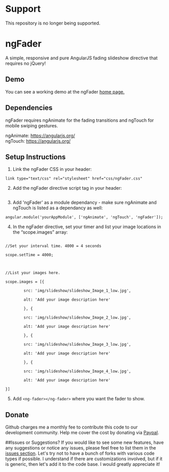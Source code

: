 # Support
This repository is no longer being supported.

# ngFader
A simple, responsive and pure AngularJS fading slideshow directive that requires no jQuery!

## Demo
You can see a working demo at the ngFader [home page.](http://www.jasonvoirin.com/ngfader)

## Dependencies
ngFader requires ngAnimate for the fading transitions and ngTouch for mobile swiping gestures. 

ngAnimate:
https://angularjs.org/ <br>
ngTouch:
https://angularjs.org/

## Setup Instructions
1. Link the ngFader CSS in your header:<br>
<pre><code>link type="text/css" rel="stylesheet" href="css/ngFader.css"</code></pre>
2. Add the ngFader directive script tag in your header: <br>
<pre><code><script src="js/directives/ngFader.js"></script></code></pre>
3. Add 'ngFader' as a module dependancy - make sure ngAnimate and ngTouch is listed as a dependancy as well:
<pre><code>angular.module('yourAppModule', ['ngAnimate', 'ngTouch', 'ngFader']);</code></pre>
4. In the ngFader directive, set your timer and list your image locations in the “scope.images” array: <br>
<pre><code>
//Set your interval time. 4000 = 4 seconds<br>
scope.setTime = 4000;<br>
<br>
//List your images here. <br>
scope.images = [{<br>
		src: 'img/slideshow/slideshow_Image_1_low.jpg',<br>
		alt: 'Add your image description here'<br>
		}, {<br>
		src: 'img/slideshow/slideshow_Image_2_low.jpg',<br>
		alt: 'Add your image description here'<br>
		}, {<br>
		src: 'img/slideshow/slideshow_Image_3_low.jpg',<br>
		alt: 'Add your image description here'<br>
		}, {<br>
		src: 'img/slideshow/slideshow_Image_4_low.jpg',<br>
		alt: 'Add your image description here'<br>
}]</code></pre>
5. Add <code>\<ng-fader>\</ng-fader></code> where you want the fader to show.<br>


## Donate 
Github charges me a monthly fee to contribute this code to our development community. Help me cover the cost by donating via [Paypal](https://www.paypal.com/cgi-bin/webscr?cmd=_s-xclick&hosted_button_id=2SYBU2SUZCJUE).

##Issues or Suggestions?
If you would like to see some new features, have any suggestions or notice any issues, please feel free to list them in the [issues section](https://github.com/jasonvoirin/ngFader/issues). Let's try not to have a bunch of forks with various code types if possible. I understand if there are customizations involved, but if it is generic, then let's add it to the code base. I would greatly appreciate it!

